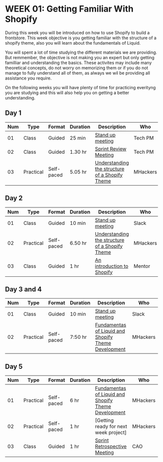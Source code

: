 # WEEK 01: Getting Familiar With Shopify
 
During this week you will be introduced on how to use Shopify to build a frontstore. This week objective is you getting familiar with the structure of a shopify theme, also you will learn about the fundamentals of Liquid.
 
You will spent a lot of time studying the different materials we are providing. But remmember, the objective is not making you an expert but only getting familliar and understanding the basics. These activites may include many theoretical concepts, do not worry on memorizing them or if you do not manage to fully understand all of them, as always we wil be providing all assistance you require.
 
On the following weeks you will have plenty of time for practicing everityng you are studying and this will also help you on getting a better understanding.

## Day 1

Num | Type | Format | Duration | Description | Who
-- | -- | -- | -- | -- | --
01 | Class |Guided | 25 min | [Stand up meeting](https://github.com/magma-labs/MagmaHackers/blob/master/module-01/week-02/day-02/01-Stand%20up%20meeting.md) | Tech PM
02 | Class |Guided | 1.30 hr | [Sprint Review Meeting](https://github.com/magma-labs/MagmaHackers/blob/master/module-02/week-01/topics/sprint-review-meeting.md) | Tech PM
03 | Practical | Self-paced | 5.05 hr | [Understanding the structure of a Shopify Theme](https://github.com/magma-labs/MagmaHackers/blob/master/module-02/week-01/topics/slate.md) | MHackers

## Day 2

Num | Type | Format | Duration | Description | Who
-- | -- | -- | -- | -- | --
01 | Class |Guided | 10 min| [Stand up meeting](https://github.com/magma-labs/MagmaHackers/blob/master/module-01/week-02/day-02/01-Stand%20up%20meeting.md) | Slack
02 | Practical | Self-paced | 6.50 hr | [Understanding the structure of a Shopify Theme](https://github.com/magma-labs/MagmaHackers/blob/master/module-02/week-01/topics/slate.md) | MHackers
03 | Class | Guided | 1 hr | [An introduction to Shopify](https://github.com/magma-labs/MagmaHackers/blob/master/module-02/week-01/topics/introduction-to-shopify.md) | Mentor

## Day 3 and 4

Num | Type | Format | Duration | Description | Who
-- | -- | -- | -- | -- | --
01 | Class |Guided | 10 min | [Stand up meeting](https://github.com/magma-labs/MagmaHackers/blob/master/module-01/week-02/day-02/01-Stand%20up%20meeting.md) | Slack
02 | Practical | Self-paced | 7:50 hr | [Fundamentas of Liquid and Shopify Theme Development](https://github.com/magma-labs/MagmaHackers/blob/master/module-02/week-01/topics/liquid-shopify-dev.md) | MHackers

## Day 5

Num | Type | Format | Duration | Description | Who
-- | -- | -- | -- | -- | --
01 | Practical | Self-paced | 6 hr | [Fundamentas of Liquid and Shopify Theme Development](https://github.com/magma-labs/MagmaHackers/blob/master/module-02/week-01/topics/liquid-shopify-dev.md) | MHackers
02 | Practical | Self-paced | 1 hr | [Getting ready for next week project] | MHackers
03 | Class |Guided | 1 hr | [Sprint Retrospective  Meeting](https://github.com/magma-labs/MagmaHackers/blob/master/module-01/week-02/day-02/01-Stand%20up%20meeting.md) | CAO


